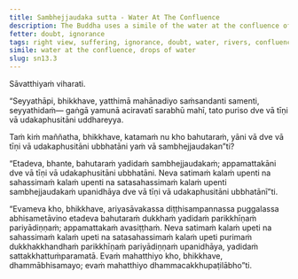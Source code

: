 ```yaml
---
title: Sambhejjaudaka sutta - Water At The Confluence
description: The Buddha uses a simile of the water at the confluence of great rivers to illustrate the extent of suffering that is exhausted and overcome by a disciple of the Noble Ones who has attained right view.
fetter: doubt, ignorance
tags: right view, suffering, ignorance, doubt, water, rivers, confluence sn, sn12-21, sn13
simile: water at the confluence, drops of water
slug: sn13.3
---
```


Sāvatthiyaṁ viharati.

“Seyyathāpi, bhikkhave, yatthimā mahānadiyo saṁsandanti samenti, seyyathidaṁ— gaṅgā yamunā aciravatī sarabhū mahī, tato puriso dve vā tīṇi vā udakaphusitāni uddhareyya.

Taṁ kiṁ maññatha, bhikkhave, katamaṁ nu kho bahutaraṁ, yāni vā dve vā tīṇi vā udakaphusitāni ubbhatāni yaṁ vā sambhejjaudakan”ti?

“Etadeva, bhante, bahutaraṁ yadidaṁ sambhejjaudakaṁ; appamattakāni dve vā tīṇi vā udakaphusitāni ubbhatāni. Neva satimaṁ kalaṁ upenti na sahassimaṁ kalaṁ upenti na satasahassimaṁ kalaṁ upenti sambhejjaudakaṁ upanidhāya dve vā tīṇi vā udakaphusitāni ubbhatānī”ti.

“Evameva kho, bhikkhave, ariyasāvakassa diṭṭhisampannassa puggalassa abhisametāvino etadeva bahutaraṁ dukkhaṁ yadidaṁ parikkhīṇaṁ pariyādiṇṇaṁ; appamattakaṁ avasiṭṭhaṁ. Neva satimaṁ kalaṁ upeti na sahassimaṁ kalaṁ upeti na satasahassimaṁ kalaṁ upeti purimaṁ dukkhakkhandhaṁ parikkhīṇaṁ pariyādiṇṇaṁ upanidhāya, yadidaṁ sattakkhattuṁparamatā. Evaṁ mahatthiyo kho, bhikkhave, dhammābhisamayo; evaṁ mahatthiyo dhammacakkhupaṭilābho”ti.
